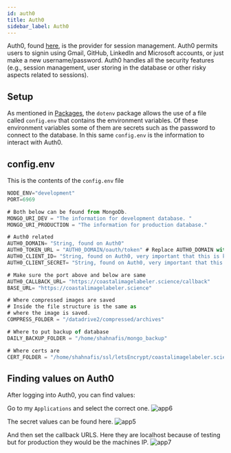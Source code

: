 ```yaml
---
id: auth0
title: Auth0
sidebar_label: Auth0
---
```


Auth0, found [here](https://auth0.com/), is the provider for session
management. Auth0 permits users to signin using Gmail, GitHub,
LinkedIn and Microsoft accounts, or just make a new username/password. Auth0
handles  all the security features (e.g., session management, user storing in
the database or other risky aspects related to sessions).

## Setup

As mentioned in [Packages](/code_documentation/packages), the `dotenv` package
allows the use of a file called `config.env` that contains the environment
variables. Of these environment variables some of them are secrets such as the
password to connect to the database. In this same `config.env` is the
information to interact with Auth0.

## config.env

This is the contents of the `config.env` file

```js
NODE_ENV="development"
PORT=6969

# Both below can be found from MongoDb.
MONGO_URI_DEV = "The information for development database. "
MONGO_URI_PRODUCTION = "The information for production database."

# Auth0 related
AUTH0_DOMAIN= "String, found on Auth0"
AUTH0_TOKEN_URL = "AUTH0_DOMAIN/oauth/token" # Replace AUTH0_DOMAIN with the value above
AUTH0_CLIENT_ID= "String, found on Auth0, very important that this is kept secret"
AUTH0_CLIENT_SECRET= "String, found on Auth0, very important that this is kept secret"

# Make sure the port above and below are same
AUTH0_CALLBACK_URL= "https://coastalimagelabeler.science/callback"
BASE_URL= "https://coastalimagelabeler.science"

# Where compressed images are saved
# Inside the file structure is the same as
# where the image is saved.
COMPRESS_FOLDER = "/datadrive2/compressed/archives"

# Where to put backup of database
DAILY_BACKUP_FOLDER = "/home/shahnafis/mongo_backup"

# Where certs are
CERT_FOLDER = "/home/shahnafis/ssl/letsEncrypt/coastalimagelabeler.science"
```

## Finding values on Auth0

After logging into Auth0, you can find values:

Go to my `Applications` and select the correct one.
![app6](../../img/code_documentation/my_applications.png "Applications6")

The secret values can be found here.
![app5](../../img/code_documentation/secret_values.png "Applications5")

And then set the callback URLS. Here they are localhost because of testing but for production they would be the machines IP.
![app7](../../img/code_documentation/callback_urls.png "Applications7")

<!-- ![secrets](../../images/secrets.png "Secrets")
![callbacks](../../images/callbacks.png "Callbacks") -->

